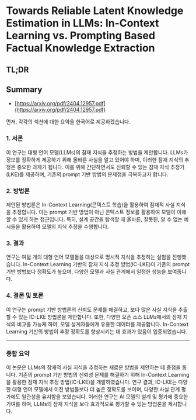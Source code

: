 # Towards Reliable Latent Knowledge Estimation in LLMs: In-Context Learning vs. Prompting Based Factual Knowledge Extraction
## TL;DR
## Summary
- [https://arxiv.org/pdf/2404.12957.pdf](https://arxiv.org/pdf/2404.12957.pdf)

먼저, 각각의 섹션에 대한 요약을 한국어로 제공하겠습니다.

### 1. 서론
이 연구는 대형 언어 모델(LLMs)의 잠재 지식을 추정하는 방법을 제안합니다. LLMs가 정보를 정확하게 제공하기 위해 올바른 사실을 알고 있어야 하며, 이러한 잠재 지식의 추정은 중요한 과제가 됩니다. 이를 위해 간단하면서도 신뢰할 수 있는 잠재 지식 추정기(LKE)를 제공하며, 기존의 prompt 기반 방법의 문제점을 극복하고자 합니다.

### 2. 방법론
제안된 방법론은 In-Context Learning(콘텍스트 학습)을 활용하여 잠재적 사실 지식을 추정합니다. 이는 prompt 기반 방법이 아닌 콘텍스트 정보를 활용하여 모델이 이해할 수 있게 하는 접근입니다. 특히, 설계 공간을 탐색할 때 올바른, 잘못된, 알 수 없는 예시들을 활용하여 모델의 지식 추정을 수행합니다.

### 3. 결과
연구는 여덟 개의 대형 언어 모델들을 대상으로 명시적 지식을 추정하는 실험을 진행했습니다. In-Context Learning 기반의 잠재 지식 추정 방법(IC-LKE)이 기존의 prompt 기반 방법보다 정확도가 높으며, 다양한 모델과 사실 관계에서 일정한 성능을 보여줍니다. 

### 4. 결론 및 토론
이 연구는 prompt 기반 방법론의 신뢰도 문제를 해결하고, 보다 많은 사실 지식을 추출할 수 있는 IC-LKE 방법론을 제안합니다. 또한, 다양한 오픈 소스 LLMs에서의 잠재 지식의 비교를 가능케 하여, 모델 설계자들에게 유용한 데이터를 제공합니다. In-Context Learning 기반의 방법이 추정 정확도를 향상시키는 데 효과가 있음이 입증되었습니다.

---

### 종합 요약
이 논문은 LLMs의 잠재적 사실 지식을 추정하는 새로운 방법을 제안하는 데 중점을 둡니다. 기존의 prompt 기반 방법의 신뢰성 문제를 해결하기 위해 In-Context Learning을 활용한 잠재 지식 추정 방법(IC-LKE)을 개발하였습니다. 연구 결과, IC-LKE는 다양한 대형 언어 모델에서 이전 방법들보다 더 높은 정확도를 보이며, 다양한 사실 관계 평가에도 일관성을 유지함을 보였습니다. 이러한 연구는 AI 모델의 설계 및 평가에 중요한 기여를 하며, LLMs의 잠재 지식을 보다 효과적으로 평가할 수 있는 방법론을 제시합니다.
